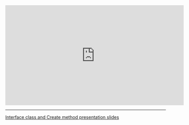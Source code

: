 ﻿

<iframe width="560" height="315" src="https://www.youtube.com/embed/dns55O3vaf0?list=PL1DEQjXG2xnJzHc7zzs7CxZX0uK_oOWOY" frameborder="0" allowfullscreen></iframe>

---

[Interface class and Create method presentation slides](InterfaceTraining.pptx)
